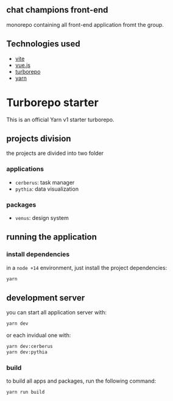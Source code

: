 ## chat champions front-end

monorepo containing all front-end application fromt the group.

## Technologies used

- [vite](https://vitejs.dev/)
- [vue.js](https://v3.vuejs.org/)
- [turborepo](https://turborepo.org/)
- [yarn](https://classic.yarnpkg.com/lang/en/)

# Turborepo starter

This is an official Yarn v1 starter turborepo.

## projects division

the projects are divided into two folder

### applications

- `cerberus`: task manager
- `pythia`: data visualization

### packages
- `venus`: design system

## running the application

### install dependencies

in a `node +14` environment, just install the project dependencies:

```bash
yarn
```

## development server

you can start all application server with:

```bash
yarn dev
```

or each invidual one with:

```bash
yarn dev:cerberus
yarn dev:pythia
```

### build

to build all apps and packages, run the following command:

```
yarn run build
```
